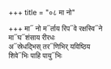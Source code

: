 +++
title = "०८ मा नो"

+++
मा᳓ नो म᳓र्ताय रिप᳓वे रक्षस्वि᳓ने  
मा᳓घ᳓शंसाय रीरधः  
अ᳓स्रेधद्भिस् तर᳓णिभिर् यविष्ठिय  
शिवे᳓भिः पाहि पायु᳓भिः